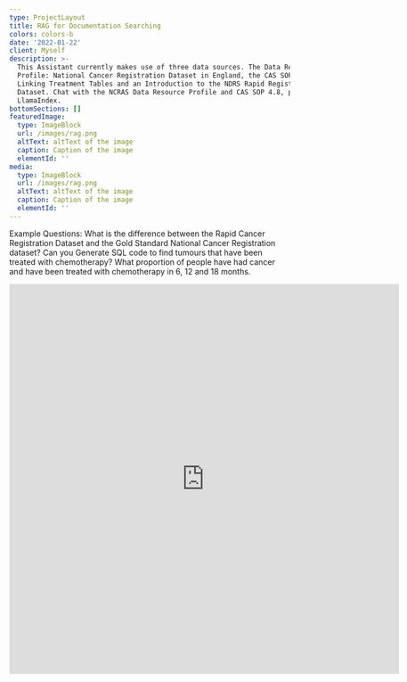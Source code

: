 ```yaml
---
type: ProjectLayout
title: RAG for Documentation Searching
colors: colors-b
date: '2022-01-22'
client: Myself
description: >-
  This Assistant currently makes use of three data sources. The Data Resource
  Profile: National Cancer Registration Dataset in England, the CAS SOP #4.8
  Linking Treatment Tables and an Introduction to the NDRS Rapid Registration
  Dataset. Chat with the NCRAS Data Resource Profile and CAS SOP 4.8, powered by
  LlamaIndex.
bottomSections: []
featuredImage:
  type: ImageBlock
  url: /images/rag.png
  altText: altText of the image
  caption: Caption of the image
  elementId: ''
media:
  type: ImageBlock
  url: /images/rag.png
  altText: altText of the image
  caption: Caption of the image
  elementId: ''
---
```

Example Questions: What is the difference between the Rapid Cancer Registration Dataset and the Gold Standard National Cancer Registration dataset? Can you Generate SQL code to find tumours that have been treated with chemotherapy? What proportion of people have had cancer and have been treated with chemotherapy in 6, 12 and 18 months.

<embed src="https://cancermetadataassistant-production.up.railway.app" width="700" height="700" align="centre">